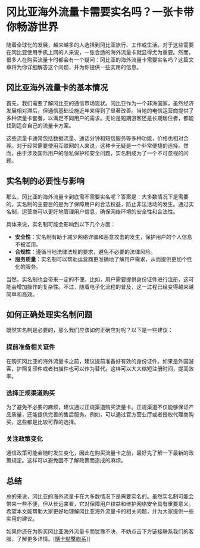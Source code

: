 # 冈比亚海外流量卡需要实名吗？一张卡带你畅游世界

随着全球化的发展，越来越多的人选择到冈比亚旅行、工作或生活。对于这些需要在冈比亚使用手机上网的人来说，一张合适的海外流量卡就显得尤为重要。然而，很多人在购买流量卡时都会有一个疑问：冈比亚的海外流量卡需要实名吗？这篇文章将为你详细解答这个问题，并为你提供一些实用的信息。

## 冈比亚海外流量卡的基本情况

首先，我们需要了解冈比亚的通信市场现状。冈比亚作为一个非洲国家，虽然经济发展相对滞后，但通信基础设施近年来得到了显著改善。当地的电信运营商提供了多种流量卡套餐，以满足不同用户的需求。无论是短期游客还是长期居住者，都能找到适合自己的流量卡方案。

这些流量卡通常包括数据流量、通话分钟和短信服务等多种功能，价格也相对合理。对于经常需要使用互联网的人来说，这种卡无疑是一个非常便捷的选择。然而，由于涉及国际用户的隐私保护和安全问题，实名制成为了一个不可忽视的问题。

## 实名制的必要性与影响

那么，冈比亚的海外流量卡到底需不需要实名呢？答案是：大多数情况下是需要的。实名制的主要目的是为了保障用户的合法权益，防止非法活动的发生。通过实名制，运营商可以更好地管理用户信息，确保网络环境的安全性和合法性。

具体来说，实名制可能会影响到以下几个方面：

- **安全性**：实名制有助于减少网络诈骗和恶意攻击的发生，保护用户的个人信息不被滥用。
- **合规性**：遵循当地法律法规的要求，避免不必要的法律风险。
- **服务质量**：实名制可以帮助运营商更准确地了解用户需求，从而提供更加个性化的服务。

当然，实名制也会带来一定的不便。比如，用户需要提供身份证件进行注册，这可能会增加操作的复杂性。不过，随着电子化流程的普及，这一过程已经变得越来越简单和高效。

## 如何正确处理实名制问题

既然实名制是必要的，那么我们应该如何正确应对呢？以下是一些建议：

### 提前准备相关证件

在购买冈比亚的海外流量卡之前，建议提前准备好有效的身份证件。如果是外国游客，护照复印件或者扫描件也可以作为替代。这样可以大大缩短注册时间，提高效率。

### 选择正规渠道购买

为了避免不必要的麻烦，建议通过正规渠道购买流量卡。正规渠道不仅能够保证产品质量，还能提供完善的售后服务。例如，可以通过官方营业厅或者授权代理商购买，这些都是比较可靠的选择。

### 关注政策变化

通信政策可能会随时发生变化，因此在购买流量卡之前，最好先了解一下最新的政策规定。这样可以避免因不了解政策而造成的麻烦。

## 总结

总的来说，冈比亚的海外流量卡在大多数情况下是需要实名的。虽然实名制可能会带来一些不便，但从长远来看，它对保障用户权益和维护网络安全具有重要意义。希望本文能帮助大家更好地理解冈比亚海外流量卡的相关问题，并为大家提供一些实用的建议。

如果你还在为购买冈比亚海外流量卡而犹豫不决，不妨点击下方链接联系我们的客服，了解更多详情。[[購卡點擊聯系](https://t.me/s/esim1088)]]